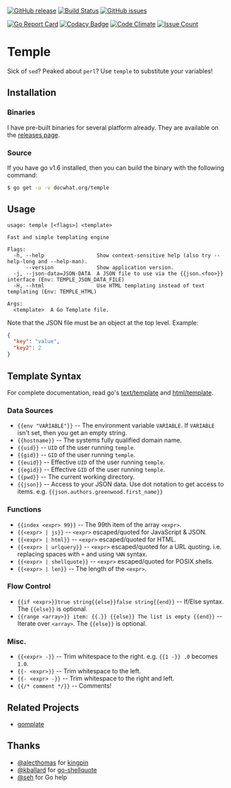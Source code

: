 [![GitHub release](https://img.shields.io/github/release/docwhat/temple.svg)](https://github.com/docwhat/temple/releases) [![Build Status](https://travis-ci.org/docwhat/temple.svg?branch=master)](https://travis-ci.org/docwhat/temple) [![GitHub issues](https://img.shields.io/github/issues/docwhat/temple.svg)](https://github.com/docwhat/temple/issues)

[![Go Report Card](https://goreportcard.com/badge/github.com/docwhat/temple)](https://goreportcard.com/report/github.com/docwhat/temple) [![Codacy Badge](https://api.codacy.com/project/badge/Grade/56ac41ac47614f7dabd5e30145c224b3)](https://www.codacy.com/app/docwhat/temple?utm_source=github.com&utm_medium=referral&utm_content=docwhat/temple&utm_campaign=Badge_Grade) [![Code Climate](https://codeclimate.com/github/docwhat/temple/badges/gpa.svg)](https://codeclimate.com/github/docwhat/temple) [![Issue Count](https://codeclimate.com/github/docwhat/temple/badges/issue_count.svg)](https://codeclimate.com/github/docwhat/temple)

Temple
======

Sick of `sed`? Peaked about `perl`? Use `temple` to substitute your variables!

Installation
------------

### Binaries

I have pre-built binaries for several platform already. They are available on the [releases page](https://github.com/docwhat/temple/releases).

### Source

If you have go v1.6 installed, then you can build the binary with the following command:

``` .sh
$ go get -u -v docwhat.org/temple
```

Usage
-----

    usage: temple [<flags>] <template>

    Fast and simple templating engine

    Flags:
      -h, --help                 Show context-sensitive help (also try --help-long and --help-man).
          --version              Show application version.
      -j, --json-data=JSON-DATA  A JSON file to use via the {{json.<foo>}} interface (Env: TEMPLE_JSON_DATA_FILE)
      -H, --html                 Use HTML templating instead of text templating (Env: TEMPLE_HTML)

    Args:
      <template>  A Go Template file.

Note that the JSON file must be an object at the top level. Example:

``` json
{
  "key": "value",
  "key2": 2
}
```

Template Syntax
---------------

For complete documentation, read go's [text/template](https://golang.org/pkg/text/template/) and [html/template](https://golang.org/pkg/html/template/).

### Data Sources

-   `{{env "VARIABLE"}}` -- The environment variable `VARIABLE`. If `VARIABLE` isn't set, then you get an empty string.
-   `{{hostname}}` -- The systems fully qualified domain name.
-   `{{uid}}` -- `UID` of the user running `temple`.
-   `{{gid}}` -- `GID` of the user running `temple`.
-   `{{euid}}` -- Effective `UID` of the user running `temple`.
-   `{{egid}}` -- Effective `GID` of the user running `temple`.
-   `{{pwd}}` -- The current working directory.
-    `{{json}}` -- Access to your JSON data.  Use dot notation to get access to items. e.g. `{{json.authors.greenwood.first_name}}`

### Functions

-   `{{index <expr> 99}}` -- The 99th item of the array `<expr>`.
-   `{{<expr> | js}}` -- `<expr>` escaped/quoted for JavaScript & JSON.
-   `{{<expr> | html}}` -- `<expr>` escaped/quoted for HTML.
-   `{{<expr> | urlquery}}` -- `<expr>` escaped/quoted for a URL quoting. i.e. replacing spaces with `+` and using `%NN` syntax.
-   `{{<expr> | shellquote}}` -- `<expr>` escaped/quoted for POSIX shells.
-   `{{<expr> | len}}` -- The length of the `<expr>`.

### Flow Control

-   `{{if <expr>}}true string{{else}}false string{{end}}` -- If/Else syntax. The `{{else}}` is optional.
-   `{{range <array>}} item: {{.}} {{else}} The list is empty {{end}}` -- Iterate over `<array>`.  The `{{else}}` is optional.

### Misc.

-   `{{<expr> -}}` -- Trim whitespace to the right. e.g. `{{1 -}} .0` becomes `1.0`.
-   `{{- <expr>}}` -- Trim whitespace to the left.
-   `{{- <expr> -}}` -- Trim whitespace to the right and left.
-   `{{/* comment */}}` -- Comments!

## Related Projects

* [gomplate](https://github.com/hairyhenderson/gomplate)

## Thanks

- [@alecthomas](https://github.com/alecthomas) for [kingpin](https://github.com/alecthomas/kingpin)
- [@kballard](https://github.com/kballard) for [go-shellquote](https://github.com/kballard/go-shellquote)
- [@seh](https://github.com/seh) for Go help
